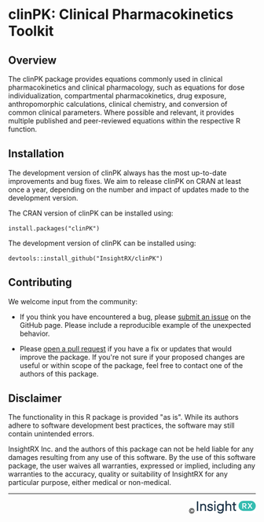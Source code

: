# clinPK: Clinical Pharmacokinetics Toolkit

## Overview

The clinPK package provides equations commonly used in clinical pharmacokinetics 
and clinical pharmacology, such as equations for dose individualization, 
compartmental pharmacokinetics, drug exposure, anthropomorphic calculations, 
clinical chemistry, and conversion of common clinical parameters. Where possible 
and relevant, it provides multiple published and peer-reviewed equations within 
the respective R function.

## Installation

The development version of clinPK always has the most up-to-date improvements
and bug fixes. We aim to release clinPK on CRAN at least once a year,
depending on the number and impact of updates made to the development version.

The CRAN version of clinPK can be installed using:

```
install.packages("clinPK")
```

The development version of clinPK can be installed using:

```
devtools::install_github("InsightRX/clinPK")
```

## Contributing

We welcome input from the community:

- If you think you have encountered a bug, please [submit an issue](https://github.com/InsightRX/clinPK/issues) on the GitHub 
page. Please include a reproducible example of the unexpected behavior.

- Please [open a pull request](https://github.com/InsightRX/clinPK/pulls) if you have a fix or updates that would improve the package. If you're not sure if your proposed 
changes are useful or within  scope of the package, feel free to contact one 
of the authors of this package.

## Disclaimer

The functionality in this R package is provided "as is". While its authors 
adhere to software development best practices, the software may still contain 
unintended errors.

InsightRX Inc. and the authors of this package can not be held liable for any
damages resulting from any use of this software. By the use of this software 
package, the user waives all warranties, expressed or implied, including any 
warranties to the accuracy, quality or suitability of InsightRX for any 
particular purpose, either medical or non-medical.



---

<div align="right">
© <img src="man/figures/insightrx_logo_color.png" alt="InsightRX logo" width="120" />
</div>
